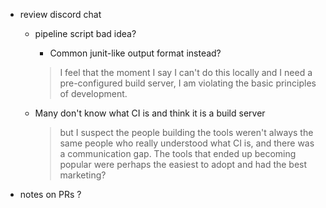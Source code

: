 * review discord chat

    * pipeline script bad idea?

        * Common junit-like output format instead?

        > I feel that the moment I say I can't do this locally and I need a
        > pre-configured build server, I am violating the basic principles of
        > development.

    * Many don't know what CI is and think it is a build server

        > but I suspect the people building the tools weren't always the same
        > people who really understood what CI is, and there was a
        > communication gap. The tools that ended up becoming popular were
        > perhaps the easiest to adopt and had the best marketing?

* notes on PRs ?
